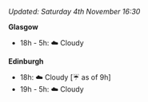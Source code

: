*Updated: Saturday 4th November 16:30*

**Glasgow**

* 18h - 5h: :cloud: Cloudy

**Edinburgh**

* 18h: :cloud: Cloudy [:umbrella: as of 9h]
* 19h - 5h: :cloud: Cloudy

